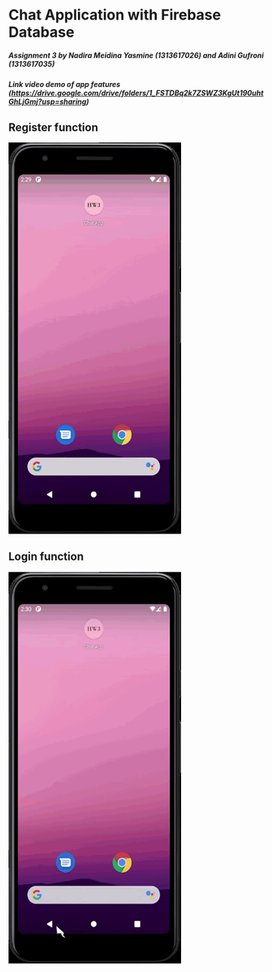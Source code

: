 # Chat Application with Firebase Database

##### Assignment 3 by Nadira Meidina Yasmine (1313617026) and Adini Gufroni (1313617035)
##### Link video demo of app features (https://drive.google.com/drive/folders/1_FSTDBq2k7ZSWZ3KgUt190uhtGhLjGmj?usp=sharing)


## Register function

<img src="./chatapp-demo-register.gif" alt="demo of the register function" width="340" height="770">

## Login function

<img src="./chatapp-demo-login.gif" alt="demo of the login function" width="340" height="770">
